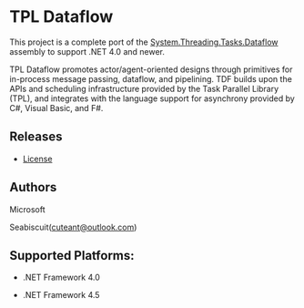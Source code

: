 # TPL Dataflow

This project is a complete port of the [System.Threading.Tasks.Dataflow](https://github.com/dotnet/corefx/tree/master/src/System.Threading.Tasks.Dataflow) assembly to support .NET 4.0 and newer.

TPL Dataflow promotes actor/agent-oriented designs through primitives for in-process message passing, dataflow, and pipelining. TDF builds upon the APIs and scheduling infrastructure provided by the Task Parallel Library (TPL), and integrates with the language support for asynchrony provided by C#, Visual Basic, and F#.

## Releases

* [License](https://github.com/cuteant/dotnet-tpl-dataflow/blob/master/LICENSE)

## Authors

Microsoft

Seabiscuit(cuteant@outlook.com)

## Supported Platforms:

- .NET Framework 4.0

- .NET Framework 4.5